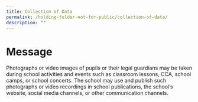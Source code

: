 ```yaml
---
title: Collection of Data
permalink: /holding-folder-not-for-public/collection-of-data/
description: ""
---
```

Message
==================

Photographs or video images of pupils or their legal guardians may be taken during school activities and events such as classroom lessons, CCA, school camps, or school concerts. The school may use and publish such photographs or video recordings in school publications, the school’s website, social media channels, or other communication channels.